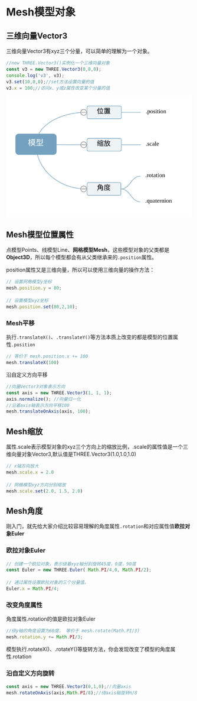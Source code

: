 # Mesh模型对象

## 三维向量Vector3

三维向量Vector3有xyz三个分量，可以简单的理解为一个对象。

```js
//new THREE.Vector3()实例化一个三维向量对象
const v3 = new THREE.Vector3(0,0,0);
console.log('v3', v3);
v3.set(10,0,0);//set方法设置向量的值
v3.x = 100;//访问x、y或z属性改变某个分量的值
```
![模型](./images/mesh.svg)

## Mesh模型位置属性

点模型Points、线模型Line、**网格模型Mesh**，这些模型对象的父类都是**Object3D**，所以每个模型都会有从父类继承来的`.position`属性。

position属性又是三维向量，所以可以使用三维向量的操作方法：

```js
// 设置网格模型y坐标
mesh.position.y = 80;

// 设置模型xyz坐标
mesh.position.set(80,2,10);
```

### Mesh平移
执行`.translateX()`、`.translateY()`等方法本质上改变的都是模型的位置属性`.position`

```js
// 等价于 mesh.position.x += 100
mesh.translateX(100)
```

沿自定义方向平移
```js
//向量Vector3对象表示方向
const axis = new THREE.Vector3(1, 1, 1);
axis.normalize(); //向量归一化
//沿着axis轴表示方向平移100
mesh.translateOnAxis(axis, 100);
```
## Mesh缩放

属性.scale表示模型对象的xyz三个方向上的缩放比例，.scale的属性值是一个三维向量对象Vector3,默认值是THREE.Vector3(1.0,1.0,1.0)

```js
// x轴方向放大
mesh.scale.x = 2.0

// 网格模型xyz方向分别缩放
mesh.scale.set(2.0, 1.5, 2.0)
```

## Mesh角度

刚入门，就先给大家介绍比较容易理解的角度属性`.rotation`和对应属性值**欧拉对象Euler**

### 欧拉对象Euler

```js
// 创建一个欧拉对象，表示绕着xyz轴分别旋转45度，0度，90度
const Euler = new THREE.Euler( Math.PI/4,0, Math.PI/2);

// 通过属性设置欧拉对象的三个分量值。
Euler.x = Math.PI/4;
```

### 改变角度属性

角度属性.rotation的值是欧拉对象Euler
```js
//绕y轴的角度设置为60度， 等价于 mesh.rotate(Math.PI/3)
mesh.rotation.y += Math.PI/3;
```

模型执行.rotateX()、.rotateY()等旋转方法，你会发现改变了模型的角度属性.rotation

### 沿自定义方向旋转

```js
const axis = new THREE.Vector3(0,1,0);//向量axis
mesh.rotateOnAxis(axis,Math.PI/8);//绕axis轴旋转π/8
```

